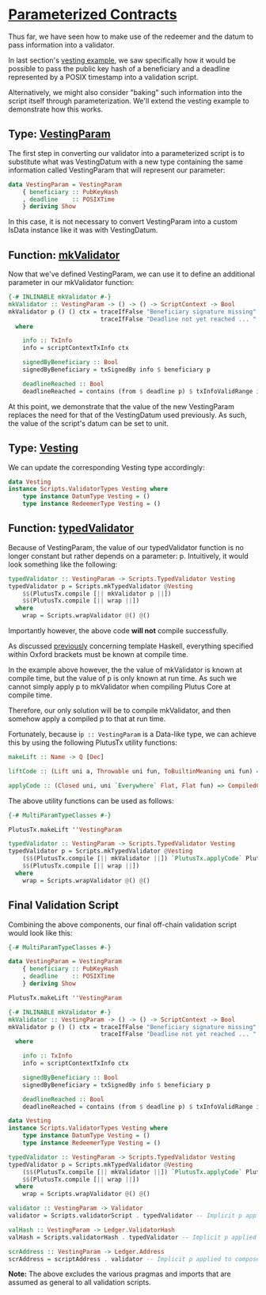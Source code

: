 # [Parameterized Contracts](https://youtu.be/6_rfCCY9_gY?t=3114)

Thus far, we have seen how to make use of the redeemer and the datum to pass information into a validator.

In last section's [vesting example](./3_A-Vesting-Example.md), we saw specifically how it would be possible to pass the public key hash of a beneficiary and a deadline represented by a POSIX timestamp into a validation script.

Alternatively, we might also consider "baking" such information into the script itself through parameterization. We'll extend the vesting example to demonstrate how this works.

## Type: [VestingParam](https://youtu.be/6_rfCCY9_gY?t=3206)

The first step in converting our validator into a parameterized script is to substitute what was VestingDatum with a new type containing the same information called VestingParam that will represent our parameter:

```haskell
data VestingParam = VestingParam
    { beneficiary :: PubKeyHash
    , deadline    :: POSIXTime
    } deriving Show
```

In this case, it is not necessary to convert VestingParam into a custom IsData instance like it was with VestingDatum.

## Function: [mkValidator](https://youtu.be/6_rfCCY9_gY?t=3220)

Now that we've defined VestingParam, we can use it to define an additional parameter in our mkValidator function:

```haskell
{-# INLINABLE mkValidator #-}
mkValidator :: VestingParam -> () -> () -> ScriptContext -> Bool
mkValidator p () () ctx = traceIfFalse "Beneficiary signature missing" signedByBeneficiary &&
                          traceIfFalse "Deadline not yet reached ... " deadlineReached
  where

    info :: TxInfo
    info = scriptContextTxInfo ctx

    signedByBeneficiary :: Bool
    signedByBeneficiary = txSignedBy info $ beneficiary p

    deadlineReached :: Bool
    deadlineReached = contains (from $ deadline p) $ txInfoValidRange info
```

At this point, we demonstrate that the value of the new VestingParam replaces the need for that of the VestingDatum used previously. As such, the value of the script's datum can be set to unit.

## Type: [Vesting](https://youtu.be/6_rfCCY9_gY?t=3286)

We can update the corresponding Vesting type accordingly:

```haskell
data Vesting
instance Scripts.ValidatorTypes Vesting where
    type instance DatumType Vesting = ()
    type instance RedeemerType Vesting = ()
```

## Function: [typedValidator](https://youtu.be/6_rfCCY9_gY?t=3294)

Because of VestingParam, the value of our typedValidator function is no longer constant but rather depends on a parameter: p. Intuitively, it would look something like the following:

```haskell
typedValidator :: VestingParam -> Scripts.TypedValidator Vesting
typedValidator p = Scripts.mkTypedValidator @Vesting
    $$(PlutusTx.compile [|| mkValidator p ||])
    $$(PlutusTx.compile [|| wrap ||])
  where
    wrap = Scripts.wrapValidator @() @()
```

Importantly however, the above code **will not** compile successfully.

As discussed [previously](../lecture02/1_Low-Level-Untyped-On-Chain-Validation-Scripts.md#pragma-inlinable) concerning template Haskell, everything specified within Oxford brackets must be known at compile time.

In the example above however, the the value of mkValidator is known at compile time, but the value of p is only known at run time. As such we cannot simply apply p to mkValidator when compiling Plutus Core at compile time.

Therefore, our only solution will be to compile mkValidator, and then somehow apply a compiled p to that at run time.

Fortunately, because i`p :: VestingParam` is a Data-like type, we can achieve this by using the following PlutusTx utility functions:

```haskell
makeLift :: Name -> Q [Dec]

liftCode :: (Lift uni a, Throwable uni fun, ToBuiltinMeaning uni fun) => a -> CompiledCodeIn uni fun a

applyCode :: (Closed uni, uni `Everywhere` Flat, Flat fun) => CompiledCodeIn uni fun (a -> b) -> CompiledCodeIn uni fun a -> CompiledCodeIn uni fun b
```

The above utility functions can be used as follows:

```haskell
{-# MultiParamTypeClasses #-}

PlutusTx.makeLift ''VestingParam

typedValidator :: VestingParam -> Scripts.TypedValidator Vesting
typedValidator p = Scripts.mkTypedValidator @Vesting
    ($$(PlutusTx.compile [|| mkValidator ||]) `PlutusTx.applyCode` PlutusTx.liftCode p)
    $$(PlutusTx.compile [|| wrap ||])
  where
    wrap = Scripts.wrapValidator @() @()
```

## Final Validation Script

Combining the above components, our final off-chain validation script would look like this:

```haskell
{-# MultiParamTypeClasses #-}

data VestingParam = VestingParam
    { beneficiary :: PubKeyHash
    , deadline    :: POSIXTime
    } deriving Show

PlutusTx.makeLift ''VestingParam

{-# INLINABLE mkValidator #-}
mkValidator :: VestingParam -> () -> () -> ScriptContext -> Bool
mkValidator p () () ctx = traceIfFalse "Beneficiary signature missing" signedByBeneficiary &&
                          traceIfFalse "Deadline not yet reached ... " deadlineReached
  where

    info :: TxInfo
    info = scriptContextTxInfo ctx

    signedByBeneficiary :: Bool
    signedByBeneficiary = txSignedBy info $ beneficiary p

    deadlineReached :: Bool
    deadlineReached = contains (from $ deadline p) $ txInfoValidRange info

data Vesting
instance Scripts.ValidatorTypes Vesting where
    type instance DatumType Vesting = ()
    type instance RedeemerType Vesting = ()

typedValidator :: VestingParam -> Scripts.TypedValidator Vesting
typedValidator p = Scripts.mkTypedValidator @Vesting
    ($$(PlutusTx.compile [|| mkValidator ||]) `PlutusTx.applyCode` PlutusTx.liftCode p)
    $$(PlutusTx.compile [|| wrap ||])
  where
    wrap = Scripts.wrapValidator @() @()

validator :: VestingParam -> Validator
validator = Scripts.validatorScript . typedValidator -- Implicit p applied to composed funtion

valHash :: VestingParam -> Ledger.ValidatorHash
valHash = Scripts.validatorHash . typedValidator -- Implicit p applied to composed funtion

scrAddress :: VestingParam -> Ledger.Address
scrAddress = scriptAddress . validator -- Implicit p applied to composed funtion
```

**Note:** The above excludes the various pragmas and imports that are assumed as general to all validation scripts.
